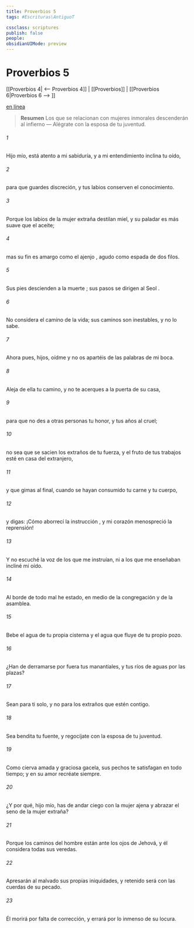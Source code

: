 ```yaml
---
title: Proverbios 5
tags: #Escrituras\AntiguoT

cssclass: scriptures
publish: false
people:
obsidianUIMode: preview
---
```


# Proverbios 5
[[Proverbios 4| <-- Proverbios 4]] | [[Proverbios]] | [[Proverbios 6|Proverbios 6 --> ]]

[en línea](https://churchofjesuschrist.org/study/scriptures/ot/prov/5?lang=spa)

> __Resumen__
Los que se relacionan con mujeres inmorales descenderán al infierno — Alégrate con la esposa de tu juventud.

###### 1 
Hijo mío, está atento a mi sabiduría,
y a mi 
entendimiento
 inclina tu oído,

###### 2 
para que guardes discreción,
y tus labios conserven el conocimiento.

###### 3 
Porque los labios de la 
mujer extraña
 destilan miel,
y su paladar es más suave que el aceite;

###### 4 
mas su fin es amargo como el 
ajenjo
,
agudo como espada de dos filos.

###### 5 
Sus pies descienden a la 
muerte
;
sus pasos se dirigen al 
Seol
.

###### 6 
No considera el camino de la vida;
sus caminos son inestables, y no lo sabe.

###### 7 
Ahora pues, hijos, oídme
y no os apartéis de las palabras de mi boca.

###### 8 
Aleja
 de ella tu camino,
y no te acerques a la puerta de su casa,

###### 9 
para que no des a otras personas tu honor,
y tus años al cruel;

###### 10 
no sea que se sacien los extraños de tu fuerza,
y 
el fruto de
 tus trabajos esté en casa del extranjero,

###### 11 
y que gimas al final,
cuando se hayan consumido tu carne y tu cuerpo,

###### 12 
y digas: ¡Cómo aborrecí la 
instrucción
,
y mi corazón menospreció la reprensión!

###### 13 
Y 
no escuché
 la voz de los que me instruían,
ni a los que me enseñaban incliné mi oído.

###### 14 
Al borde de todo mal he estado,
en medio de la congregación y de la asamblea.

###### 15 
Bebe el agua de tu propia cisterna
y el agua que fluye de tu propio pozo.

###### 16 
¿Han de derramarse por fuera tus manantiales,
y tus ríos de aguas por las plazas?

###### 17 
Sean para ti solo,
y no para los extraños que estén contigo.

###### 18 
Sea bendita tu fuente,
y regocíjate con la esposa de tu juventud.

###### 19 
Como
 cierva amada y graciosa gacela,
sus pechos te satisfagan en todo tiempo;
y en su amor recréate siempre.

###### 20 
¿Y por qué, hijo mío, has de andar ciego con la mujer ajena
y abrazar el seno de la mujer extraña?

###### 21 
Porque los caminos del hombre están ante los ojos de Jehová,
y él considera todas sus veredas.

###### 22 
Apresarán al malvado sus propias iniquidades,
y retenido será con las 
cuerdas
 de su pecado.

###### 23 
Él morirá por falta de corrección,
y errará por lo inmenso de su locura.

